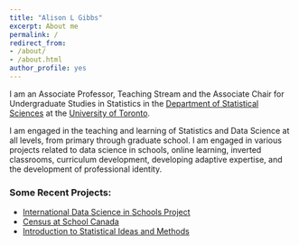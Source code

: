```yaml
---
title: "Alison L Gibbs"
excerpt: About me
permalink: /
redirect_from:
- /about/
- /about.html
author_profile: yes
---
```


I am an Associate Professor, Teaching Stream and the Associate Chair for Undergraduate Studies in Statistics in the [Department of Statistical Sciences](http://utstat.toronto.edu) at the [University of Toronto](https://www.utoronto.ca).

I am engaged in the teaching and learning of Statistics and Data Science at all levels, from primary through graduate school.  I am engaged in various projects related to data science in schools, online learning, inverted classrooms, curriculum development, developing adaptive expertise, and the development of professional identity. 

### Some Recent Projects:

- [International Data Science in Schools Project](http://www.idssp.org)
- [Census at School Canada](http://censusatschool.ca)
- [Introduction to Statistical Ideas and Methods](http://stats.onlinelearning.utoronto.ca)